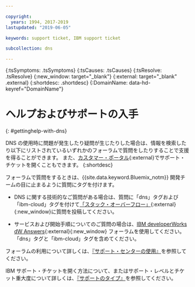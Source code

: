```yaml
---

copyright:
  years: 1994, 2017-2019
lastupdated: "2019-06-05"

keywords: support ticket, IBM support ticket

subcollection: dns

---
```


<!-- Common attributes used in the template are defined as follows: -->
{:tsSymptoms: .tsSymptoms} 
{:tsCauses: .tsCauses} 
{:tsResolve: .tsResolve} 
{:new_window: target="_blank"}
{:external: target="_blank" .external}
{:shortdesc: .shortdesc}
{:DomainName: data-hd-keyref="DomainName"}

<!-- # {{site.data.keyword.blockstorageshort}} troubleshooting
{: #ts} -->
<!-- Provide an appropriate ID above -->

<!-- IN PROGRESS - AUDIENCE BLUE, STAGING ONLY -->


<!-- This is the template for troubleshooting topics.  -->

<!-- The short description section should include the service long name and "Bluemix" for search optimization. Example short description: -->

<!-- Add a heading and content for how to get help and support. Use this template for beta and GA services:  -->
# ヘルプおよびサポートの入手 
{: #gettinghelp-with-dns}

DNS の使用時に問題が発生したり疑問が生じたりした場合は、情報を検索したり以下にリストされているいずれかのフォーラムで質問をしたりすることで支援を得ることができます。 また、[カスタマー・ポータル](https://{DomainName}/){:external}でサポート・チケットを開くこともできます。
{:shortdesc}

フォーラムで質問をするときは、{{site.data.keyword.Bluemix_notm}} 開発チームの目に止まるように質問にタグを付けます。
<!--Insert the appropriate Stack Overflow tag for your service for <block-storage> in URL and text below:  -->
* DNS に関する技術的なご質問がある場合は、質問に「dns」タグおよび「ibm-cloud」タグを付けて[「スタック・オーバーフロー」](https://stackoverflow.com/search?q=dns+ibm-cloud){:external}{:new_window}に質問を投稿してください。
<!--Insert the appropriate dW Answers tag for your service for <service_keyword> in URL below:  -->
* サービスおよび開始手順についてのご質問の場合は、[IBM developerWorks dW Answers](https://developer.ibm.com/answers/topics/dns.html?smartspace=ibm-cloud){:external}{:new_window} フォーラムを使用してください。「dns」タグと「ibm-cloud」タグを含めてください。

フォーラムの利用について詳しくは、[『サポート・センターの使用』](/docs/get-support?topic=get-support-getting-customer-support)を参照してください。

IBM サポート・チケットを開く方法について、またはサポート・レベルとチケット重大度について詳しくは、[『サポートのタイプ』](/docs/get-support?topic=get-support-getting-customer-support)を参照してください。

